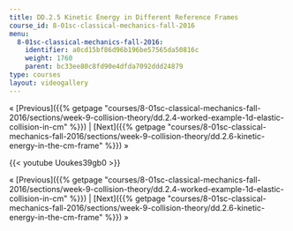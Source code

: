 ```yaml
---
title: DD.2.5 Kinetic Energy in Different Reference Frames
course_id: 8-01sc-classical-mechanics-fall-2016
menu:
  8-01sc-classical-mechanics-fall-2016:
    identifier: a0cd15bf86d96b196be57565da50816c
    weight: 1760
    parent: bc33ee80c8fd90e4dfda7092ddd24879
type: courses
layout: videogallery
---
```

« [Previous]({{% getpage "courses/8-01sc-classical-mechanics-fall-2016/sections/week-9-collision-theory/dd.2.4-worked-example-1d-elastic-collision-in-cm" %}}) | [Next]({{% getpage "courses/8-01sc-classical-mechanics-fall-2016/sections/week-9-collision-theory/dd.2.6-kinetic-energy-in-the-cm-frame" %}}) »

{{< youtube Uoukes39gb0 >}}

« [Previous]({{% getpage "courses/8-01sc-classical-mechanics-fall-2016/sections/week-9-collision-theory/dd.2.4-worked-example-1d-elastic-collision-in-cm" %}}) | [Next]({{% getpage "courses/8-01sc-classical-mechanics-fall-2016/sections/week-9-collision-theory/dd.2.6-kinetic-energy-in-the-cm-frame" %}}) »
